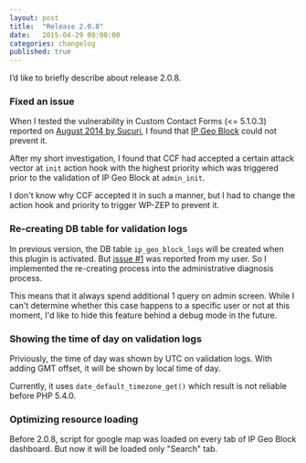 ```yaml
---
layout: post
title:  "Release 2.0.8"
date:   2015-04-29 00:00:00
categories: changelog
published: true
---
```


I’d like to briefly describe about release 2.0.8.

<!--more-->

### Fixed an issue ###

When I tested the vulnerability in Custom Contact Forms (<= 5.1.0.3) reported 
on [August 2014 by Sucuri][vulnerability-CCF], I found that 
[IP Geo Block][IP-Geo-Block] could not prevent it.

After my short investigation, I found that CCF had accepted a certain attack 
vector at `init` action hook with the highest priority which was triggered 
prior to the validation of IP Geo Block at `admin_init`.

I don't know why CCF accepted it in such a manner, but I had to change the 
action hook and priority to trigger WP-ZEP to prevent it.

### Re-creating DB table for validation logs ###

In previous version, the DB table `ip_geo_block_logs` will be created when 
this plugin is activated. But [issue #1][issue1] was reported from my user.
So I implemented the re-creating process into the administrative diagnosis 
process.

This means that it always spend additional 1 query on admin screen. While I 
can't determine whether this case happens to a specific user or not at this 
moment, I'd like to hide this feature behind a debug mode in the future.

### Showing the time of day on validation logs ###

Priviously, the time of day was shown by UTC on validation logs. With adding 
GMT offset, it will be shown by local time of day.

Currently, it uses `date_default_timezone_get()` which result is not reliable 
before PHP 5.4.0.

### Optimizing resource loading ###

Before 2.0.8, script for google map was loaded on every tab of IP Geo Block 
dashboard. But now it will be loaded only "Search" tab.

[IP-Geo-Block]: https://wordpress.org/plugins/ip-geo-block/ "WordPress &#8250; IP Geo Block &laquo; WordPress Plugins"
[vulnerability-CCF]: https://blog.sucuri.net/2014/08/database-takeover-in-custom-contact-forms.html "Critical Vulnerability Disclosed on WordPress Custom Contact Forms Plugin | Sucuri Blog"
[issue1]: https://github.com/tokkonopapa/WordPress-IP-Geo-Block/issues/1 "IP Geo Block not providing logs #1"

